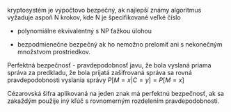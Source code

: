 kryptosystém je výpočtovo bezpečný, ak najlepší známy algoritmus vyžaduje aspoň N krokov, kde N je špecifikované veľké číslo
- polynomiálne ekvivalentný s NP ťažkou úlohou

- bezpodmienečne bezpečný ak ho nemožno prelomiť ani s nekonečným množstvom prostriedkov.

Perfektná bezpečnosť - pravdepodobnosť javu, že bola vyslaná priama správa za predkladu, že bola prijatá zašifrovaná správa sa rovná pravdepodobnosti vyslania správy
$P[M=x|C=y] = P[M=x]$

Cézarovská šifra aplikovaná na jeden znak má perfektnú bezpečnosť, ak sa zakaždým použije iný kľúč s rovnomerným rozdelením pravdepodobnosti.